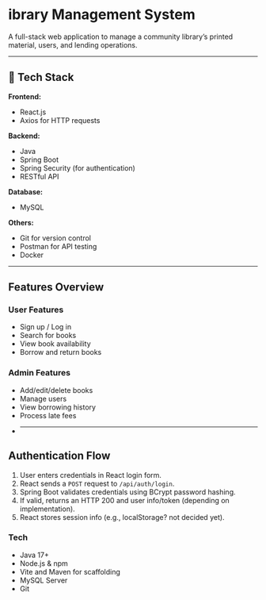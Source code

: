 # ibrary Management System

A full-stack web application to manage a community library’s printed material, users, and lending operations.

---

## 🚀 Tech Stack

**Frontend:**

- React.js
- Axios for HTTP requests

**Backend:**

- Java
- Spring Boot
- Spring Security (for authentication)
- RESTful API

**Database:**

- MySQL

**Others:**

- Git for version control
- Postman for API testing
- Docker

---

## Features Overview

### User Features

- Sign up / Log in
- Search for books
- View book availability
- Borrow and return books

### Admin Features

- Add/edit/delete books
- Manage users
- View borrowing history
- Process late fees
- ***

## Authentication Flow

1. User enters credentials in React login form.
2. React sends a `POST` request to `/api/auth/login`.
3. Spring Boot validates credentials using BCrypt password hashing.
4. If valid, returns an HTTP 200 and user info/token (depending on implementation).
5. React stores session info (e.g., localStorage? not decided yet).

### Tech

- Java 17+
- Node.js & npm
- Vite and Maven for scaffolding
- MySQL Server
- Git

